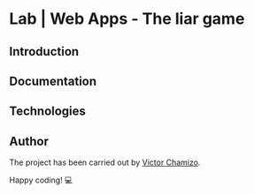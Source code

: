 # Lab | Web Apps - The liar game

## Introduction

## Documentation
 
## Technologies
 
## Author
The project has been carried out by [Victor Chamizo](https://github.com/vctorChamizo).
 
Happy coding! 💻
